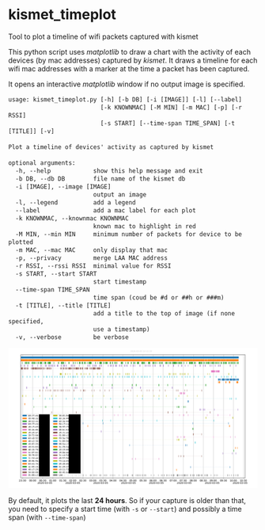 # kismet_timeplot
Tool to plot a timeline of wifi packets captured with kismet

This python script uses *matplotlib* to draw a chart with the activity of each devices (by mac addresses) captured by *kismet*. It draws a timeline for each wifi mac addresses with a marker at the time a packet has been captured.

It opens an interactive *matplotlib* window if no output image is specified.

    usage: kismet_timeplot.py [-h] [-b DB] [-i [IMAGE]] [-l] [--label]
                              [-k KNOWNMAC] [-M MIN] [-m MAC] [-p] [-r RSSI]
                              [-s START] [--time-span TIME_SPAN] [-t [TITLE]] [-v]
    
    Plot a timeline of devices' activity as captured by kismet
    
    optional arguments:
      -h, --help            show this help message and exit
      -b DB, --db DB        file name of the kismet db
      -i [IMAGE], --image [IMAGE]
                            output an image
      -l, --legend          add a legend
      --label               add a mac label for each plot
      -k KNOWNMAC, --knownmac KNOWNMAC
                            known mac to highlight in red
      -M MIN, --min MIN     minimum number of packets for device to be plotted
      -m MAC, --mac MAC     only display that mac
      -p, --privacy         merge LAA MAC address
      -r RSSI, --rssi RSSI  minimal value for RSSI
      -s START, --start START
                            start timestamp
      --time-span TIME_SPAN
                            time span (coud be #d or ##h or ###m)
      -t [TITLE], --title [TITLE]
                            add a title to the top of image (if none specified,
                            use a timestamp)
      -v, --verbose         be verbose

![Image of chart plotted with kismet_timeplot.py](plot.png)

By default, it plots the last **24 hours**. So if your capture is older than that, you need to specify a start time (with `-s` or `--start`) and possibly a time span (with `--time-span`)
